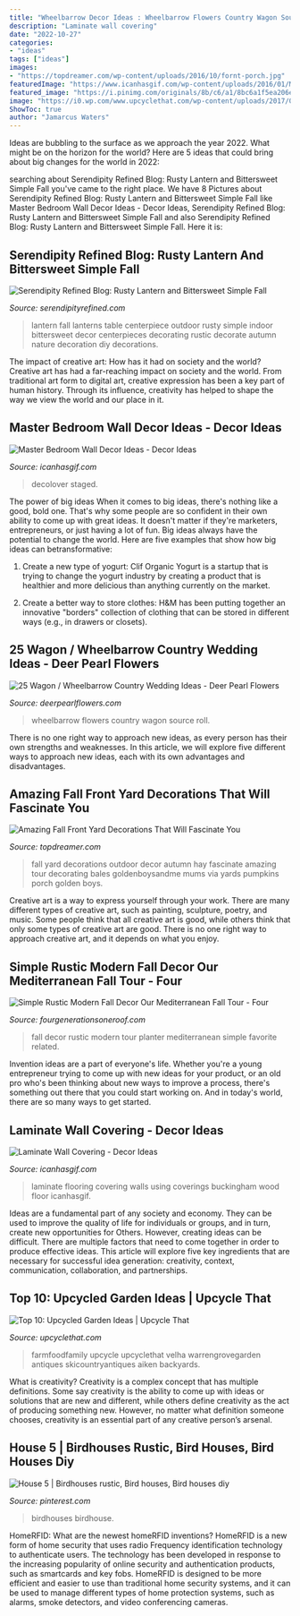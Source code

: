 ```yaml
---
title: "Wheelbarrow Decor Ideas : Wheelbarrow Flowers Country Wagon Source Roll"
description: "Laminate wall covering"
date: "2022-10-27"
categories:
- "ideas"
tags: ["ideas"]
images:
- "https://topdreamer.com/wp-content/uploads/2016/10/fornt-porch.jpg"
featuredImage: "https://www.icanhasgif.com/wp-content/uploads/2016/01/Master-Bedroom-Wall-Decor-Ideas-1024x765.jpg"
featured_image: "https://i.pinimg.com/originals/8b/c6/a1/8bc6a1f5ea206e882d73341b14ddd710.jpg"
image: "https://i0.wp.com/www.upcyclethat.com/wp-content/uploads/2017/06/bicycle_planter.jpeg?ssl=1"
ShowToc: true
author: "Jamarcus Waters"
---
```



Ideas are bubbling to the surface as we approach the year 2022. What might be on the horizon for the world? Here are 5 ideas that could bring about big changes for the world in 2022:

	

		
searching about Serendipity Refined Blog: Rusty Lantern and Bittersweet Simple Fall you've came to the right place. We have 8 Pictures about Serendipity Refined Blog: Rusty Lantern and Bittersweet Simple Fall like Master Bedroom Wall Decor Ideas - Decor Ideas, Serendipity Refined Blog: Rusty Lantern and Bittersweet Simple Fall and also Serendipity Refined Blog: Rusty Lantern and Bittersweet Simple Fall. Here it is:
		
    
## Serendipity Refined Blog: Rusty Lantern And Bittersweet Simple Fall

<img loading=lazy src="https://1.bp.blogspot.com/-NgpRLk0emmI/VEWZuRE-Y7I/AAAAAAAAQ_0/ywvWjp7k0v4/s1600/rusty%2Brustic%2Blantern%2Bbittersweet%2Bgrapevine%2Bsimple%2Bfall%2Bautumn%2Bcenterpiece%2Bdiy%2Bidea.jpg" onerror="this.onerror=null;this.src='https://tse4.mm.bing.net/th?id=OIP.yNUVHSqbc8Gort-gTdxnawHaKB&amp;pid=15.1';" alt="Serendipity Refined Blog: Rusty Lantern and Bittersweet Simple Fall">

_Source: serendipityrefined.com_

>lantern fall lanterns table centerpiece outdoor rusty simple indoor bittersweet decor centerpieces decorating rustic decorate autumn nature decoration diy decorations. 

	

The impact of creative art: How has it had on society and the world?
Creative art has had a far-reaching impact on society and the world. From traditional art form to digital art, creative expression has been a key part of human history. Through its influence, creativity has helped to shape the way we view the world and our place in it.

    
## Master Bedroom Wall Decor Ideas - Decor Ideas

<img loading=lazy src="https://www.icanhasgif.com/wp-content/uploads/2016/01/Master-Bedroom-Wall-Decor-Ideas-1024x765.jpg" onerror="this.onerror=null;this.src='https://tse3.mm.bing.net/th?id=OIP.DZh9cCui14Hv6LD5sh7s-gHaFi&amp;pid=15.1';" alt="Master Bedroom Wall Decor Ideas - Decor Ideas">

_Source: icanhasgif.com_

>decolover staged. 

	

The power of big ideas
When it comes to big ideas, there's nothing like a good, bold one. That's why some people are so confident in their own ability to come up with great ideas. It doesn't matter if they're marketers, entrepreneurs, or just having a lot of fun. Big ideas always have the potential to change the world. Here are five examples that show how big ideas can betransformative:
1. Create a new type of yogurt: Clif Organic Yogurt is a startup that is trying to change the yogurt industry by creating a product that is healthier and more delicious than anything currently on the market.

2. Create a better way to store clothes: H&M has been putting together an innovative "borders" collection of clothing that can be stored in different ways (e.g., in drawers or closets).

    
## 25 Wagon / Wheelbarrow Country Wedding Ideas - Deer Pearl Flowers

<img loading=lazy src="https://www.deerpearlflowers.com/wp-content/uploads/2016/02/wedding-flowers-on-wheelbarrow.jpg" onerror="this.onerror=null;this.src='https://tse1.mm.bing.net/th?id=OIP.0duczUiGyU5d_exZJKKrRgHaJ4&amp;pid=15.1';" alt="25 Wagon / Wheelbarrow Country Wedding Ideas - Deer Pearl Flowers">

_Source: deerpearlflowers.com_

>wheelbarrow flowers country wagon source roll. 

	

There is no one right way to approach new ideas, as every person has their own strengths and weaknesses. In this article, we will explore five different ways to approach new ideas, each with its own advantages and disadvantages.

    
## Amazing Fall Front Yard Decorations That Will Fascinate You

<img loading=lazy src="https://topdreamer.com/wp-content/uploads/2016/10/fornt-porch.jpg" onerror="this.onerror=null;this.src='https://tse4.mm.bing.net/th?id=OIP.t1p4Zts_cbiciJ37DhLi3AHaLG&amp;pid=15.1';" alt="Amazing Fall Front Yard Decorations That Will Fascinate You">

_Source: topdreamer.com_

>fall yard decorations outdoor decor autumn hay fascinate amazing tour decorating bales goldenboysandme mums via yards pumpkins porch golden boys. 

	

Creative art is a way to express yourself through your work. There are many different types of creative art, such as painting, sculpture, poetry, and music. Some people think that all creative art is good, while others think that only some types of creative art are good. There is no one right way to approach creative art, and it depends on what you enjoy.

    
## Simple Rustic Modern Fall Decor Our Mediterranean Fall Tour - Four

<img loading=lazy src="https://www.fourgenerationsoneroof.com/wp-content/uploads/2018/09/Simple-Rustic-Modern-Fall-Decor-Our-Mediterranean-Home-Fall-Tour-1-3-678x1024.jpg" onerror="this.onerror=null;this.src='https://tse3.mm.bing.net/th?id=OIP.rzK4-LtLl_-nfOUwe_bs3wHaLL&amp;pid=15.1';" alt="Simple Rustic Modern Fall Decor Our Mediterranean Fall Tour - Four">

_Source: fourgenerationsoneroof.com_

>fall decor rustic modern tour planter mediterranean simple favorite related. 

	

Invention ideas are a part of everyone's life. Whether you're a young entrepreneur trying to come up with new ideas for your product, or an old pro who's been thinking about new ways to improve a process, there's something out there that you could start working on. And in today's world, there are so many ways to get started.

    
## Laminate Wall Covering - Decor Ideas

<img loading=lazy src="https://www.icanhasgif.com/wp-content/uploads/2015/09/Laminate-Wall-Covering-1024x768.jpg" onerror="this.onerror=null;this.src='https://tse4.mm.bing.net/th?id=OIP.2F7bXrRA7OotxKU36MBmSQHaFj&amp;pid=15.1';" alt="Laminate Wall Covering - Decor Ideas">

_Source: icanhasgif.com_

>laminate flooring covering walls using coverings buckingham wood floor icanhasgif. 

	

Ideas are a fundamental part of any society and economy. They can be used to improve the quality of life for individuals or groups, and in turn, create new opportunities for Others. However, creating ideas can be difficult. There are multiple factors that need to come together in order to produce effective ideas. This article will explore five key ingredients that are necessary for successful idea generation: creativity, context, communication, collaboration, and partnerships.

    
## Top 10: Upcycled Garden Ideas | Upcycle That

<img loading=lazy src="https://i0.wp.com/www.upcyclethat.com/wp-content/uploads/2017/06/bicycle_planter.jpeg?ssl=1" onerror="this.onerror=null;this.src='https://tse3.mm.bing.net/th?id=OIP.guvE5-XgtGVLfRhgWZ52ngHaKL&amp;pid=15.1';" alt="Top 10: Upcycled Garden Ideas | Upcycle That">

_Source: upcyclethat.com_

>farmfoodfamily upcycle upcyclethat velha warrengrovegarden antiques skicountryantiques aiken backyards. 

	

What is creativity?
Creativity is a complex concept that has multiple definitions. Some say creativity is the ability to come up with ideas or solutions that are new and different, while others define creativity as the act of producing something new. However, no matter what definition someone chooses, creativity is an essential part of any creative person’s arsenal.

    
## House 5 | Birdhouses Rustic, Bird Houses, Bird Houses Diy

<img loading=lazy src="https://i.pinimg.com/originals/8b/c6/a1/8bc6a1f5ea206e882d73341b14ddd710.jpg" onerror="this.onerror=null;this.src='https://tse4.mm.bing.net/th?id=OIP.G0MxSs9LHfC-69dpGTe-2gHaJ4&amp;pid=15.1';" alt="House 5 | Birdhouses rustic, Bird houses, Bird houses diy">

_Source: pinterest.com_

>birdhouses birdhouse. 

	

HomeRFID: What are the newest homeRFID inventions?
HomeRFID is a new form of home security that uses radio Frequency identification technology to authenticate users. The technology has been developed in response to the increasing popularity of online security and authentication products, such as smartcards and key fobs. HomeRFID is designed to be more efficient and easier to use than traditional home security systems, and it can be used to manage different types of home protection systems, such as alarms, smoke detectors, and video conferencing cameras.

